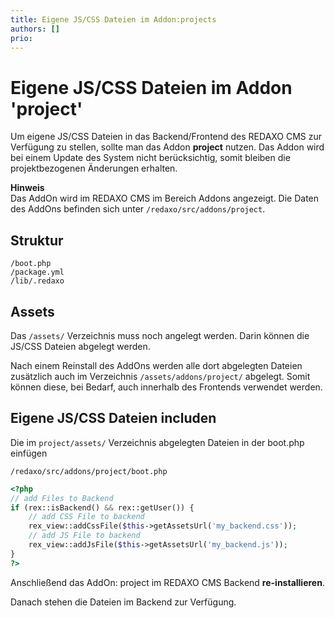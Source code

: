 ```yaml
---
title: Eigene JS/CSS Dateien im Addon:projects
authors: []
prio:
---
```


# Eigene JS/CSS Dateien im Addon 'project'

Um eigene JS/CSS Dateien in das Backend/Frontend des REDAXO CMS zur Verfügung zu stellen, sollte man das Addon __project__ nutzen. Das Addon wird bei einem Update des System nicht berücksichtig, somit bleiben die projektbezogenen Änderungen erhalten.

**Hinweis**  
Das AddOn wird im REDAXO CMS im Bereich Addons angezeigt.
Die Daten des AddOns befinden sich unter `/redaxo/src/addons/project`.

## Struktur

	/boot.php
	/package.yml
	/lib/.redaxo
    
## Assets

Das `/assets/` Verzeichnis muss noch angelegt werden. Darin können die JS/CSS Dateien abgelegt werden.

Nach einem Reinstall des AddOns werden alle dort abgelegten Dateien zusätzlich auch im Verzeichnis `/assets/addons/project/` abgelegt. Somit können diese, bei Bedarf, auch innerhalb des Frontends verwendet werden.

## Eigene JS/CSS Dateien includen

Die im `project/assets/` Verzeichnis abgelegten Dateien in der boot.php einfügen

`/redaxo/src/addons/project/boot.php`

```php
<?php
// add Files to Backend
if (rex::isBackend() && rex::getUser()) {
    // add CSS File to backend
    rex_view::addCssFile($this->getAssetsUrl('my_backend.css'));
    // add JS File to backend
    rex_view::addJsFile($this->getAssetsUrl('my_backend.js'));
}
?>
```

Anschließend das AddOn: project im REDAXO CMS Backend **re-installieren**.

Danach stehen die Dateien im Backend zur Verfügung.
